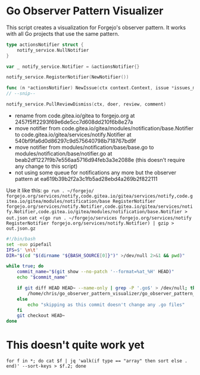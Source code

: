 # Go Observer Pattern Visualizer

This script creates a visualization for Forgejo's observer pattern.
It works with all Go projects that use the same pattern.

```go
type actionsNotifier struct {
	notify_service.NullNotifier
}

var _ notify_service.Notifier = &actionsNotifier{}
```

```go
notify_service.RegisterNotifier(NewNotifier())
```

```go
func (n *actionsNotifier) NewIssue(ctx context.Context, issue *issues_model.Issue, _ []*user_model.User) {
// --snip--
```

```go
notify_service.PullReviewDismiss(ctx, doer, review, comment)
```

- rename from code.gitea.io/gitea to forgejo.org at 2457f5ff2293f69e6de5cc7d608dd210f6b8e27a
- move notifier from code.gitea.io/gitea/modules/notification/base.Notifier to code.gitea.io/gitea/services/notify.Notifier at 540bf9fa6d0d86297c9d575640798b718767bd9f
- move notifier from modules/notification/base/base.go to modules/notification/base/notifier.go at beab2df1227f9b7e556aa5716d94feb3a3e2088e (this doesn't require any change to this script)
- not using some queue for notifications any more but the observer pattern at ea619b39b2f2a3c1fb5ad28ebd4a269b2f822111

Use it like this: `go run . ~/forgejo/ forgejo.org/services/notify,code.gitea.io/gitea/services/notify,code.gitea.io/gitea/modules/notification/base RegisterNotifier forgejo.org/services/notify.Notifier,code.gitea.io/gitea/services/notify.Notifier,code.gitea.io/gitea/modules/notification/base.Notifier > out.json`
`cat <(go run . ~/forgejo/services forgejo.org/services/notify RegisterNotifier forgejo.org/services/notify.Notifier) | gzip > out.json.gz`

```bash
#!/bin/bash
set -euo pipefail
IFS=$' \n\t'
DIR="$(cd "$(dirname "${BASH_SOURCE[0]}")" >/dev/null 2>&1 && pwd)"

while true; do
    commit_name="$(git show --no-patch '--format=%at_%H' HEAD)"
    echo "$commit_name"

    if git diff HEAD HEAD~ --name-only | grep -P '.go$' > /dev/null; then
        /home/chris/go_observer_pattern_visualizer/go_observer_pattern_visualizer /home/chris/forgejo/ forgejo.org/services/notify,code.gitea.io/gitea/services/notify,code.gitea.io/gitea/modules/notification/base RegisterNotifier forgejo.org/services/notify.Notifier,code.gitea.io/gitea/services/notify.Notifier,code.gitea.io/gitea/modules/notification/base.Notifier > ../out/"$commit_name.json"
    else
        echo "skipping as this commit doesn't change any .go files"
    fi
    git checkout HEAD~
done
```

# This doesn't quite work yet
`for f in *; do cat $f | jq 'walk(if type == "array" then sort else . end)' --sort-keys > $f.2; done`
